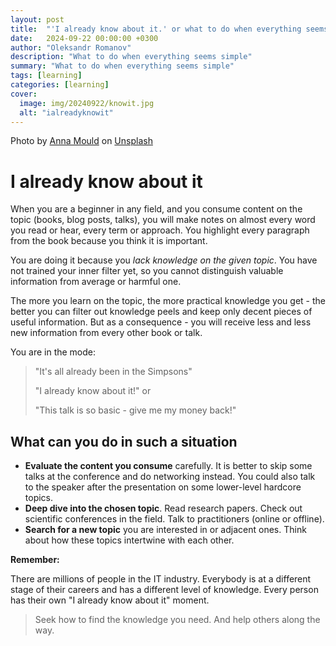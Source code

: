 ```yaml
---
layout: post
title:  "'I already know about it.' or what to do when everything seems simple"
date:   2024-09-22 00:00:00 +0300
author: "Oleksandr Romanov"
description: "What to do when everything seems simple"
summary: "What to do when everything seems simple"
tags: [learning]
categories: [learning]
cover:
  image: img/20240922/knowit.jpg
  alt: "ialreadyknowit"
---
```


Photo by <a href="https://unsplash.com/@phosphoricc?utm_content=creditCopyText&utm_medium=referral&utm_source=unsplash">Anna Mould</a> on <a href="https://unsplash.com/photos/a-book-shelf-filled-with-lots-of-books-Zck1ap7muew?utm_content=creditCopyText&utm_medium=referral&utm_source=unsplash">Unsplash</a>

# I already know about it

When you are a beginner in any field, and you consume content on the topic (books, blog posts, talks), you will make notes on almost every word you read or hear, every term or approach. You highlight every paragraph from the book because you think it is important.

You are doing it because you *lack knowledge on the given topic*. You have not trained your inner filter yet, so you cannot distinguish valuable information from average or harmful one.

The more you learn on the topic, the more practical knowledge you get - the better you can filter out knowledge peels and keep only decent pieces of useful information. But as a consequence - you will receive less and less new information from every other book or talk.

You are in the mode:
> "It's all already been in the Simpsons"
> 
> "I already know about it!" or 
> 
> "This talk is so basic - give me my money back!"

## What can you do in such a situation

* **Evaluate the content you consume** carefully. It is better to skip some talks at the conference and do networking instead. You could also talk to the speaker after the presentation on some lower-level hardcore topics. 
* **Deep dive into the chosen topic**. Read research papers. Check out scientific conferences in the field. Talk to practitioners (online or offline). 
* **Search for a new topic** you are interested in or adjacent ones. Think about how these topics intertwine with each other. 

**Remember:** 

There are millions of people in the IT industry. Everybody is at a different stage of their careers and has a different level of knowledge. Every person has their own "I already know about it" moment. 

> Seek how to find the knowledge you need. And help others along the way.